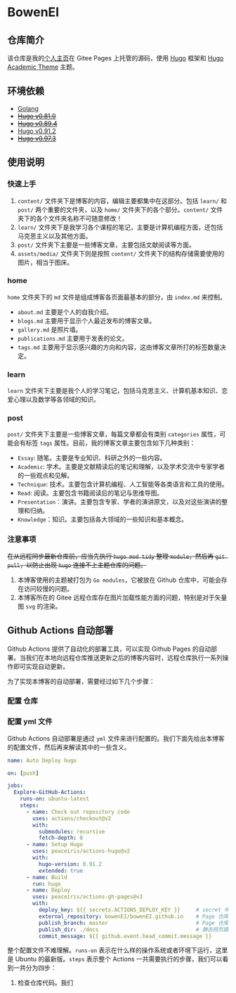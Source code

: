# BowenEI

## 仓库简介

该仓库是我的[个人主页](https://bowenei.gitee.io/)在 Gitee Pages 上托管的源码，使用 [Hugo](https://gohugo.io/) 框架和 [Hugo Academic Theme](https://github.com/wowchemy/starter-hugo-academic) 主题。

## 环境依赖

- [Golang](https://golang.org/)
- ~~[Hugo v0.81.0](https://github.com/gohugoio/hugo/releases/tag/v0.81.0)~~
- ~~[Hugo v0.89.4](https://github.com/gohugoio/hugo/releases/tag/v0.89.4)~~
- [Hugo v0.91.2](https://github.com/gohugoio/hugo/releases/tag/v0.91.2)
- ~~[Hugo v0.97.3](https://github.com/gohugoio/hugo/releases/tag/v0.97.3)~~

## 使用说明

### 快速上手

1. `content/` 文件夹下是博客的内容，编辑主要都集中在这部分。包括 `learn/` 和 `post/` 两个重要的文件夹，以及 `home/` 文件夹下的各个部分。`content/` 文件夹下的各个文件夹名称不可随意修改！
2. `learn/` 文件夹下是我学习各个课程的笔记，主要是计算机编程方面，还包括马克思主义以及其他方面。
3. `post/` 文件夹下主要是一些博客文章，主要包括文献阅读等方面。
4. `assets/media/` 文件夹下则是按照 `content/` 文件夹下的结构存储需要使用的图片，相当于图床。

### home

`home` 文件夹下的 `md` 文件是组成博客各页面最基本的部分，由 `index.md` 来控制。

- `about.md` 主要是个人的自我介绍。
- `blogs.md` 主要用于显示个人最近发布的博客文章。
- `gallery.md` 是照片墙。
- `publications.md` 主要用于发表的论文。
- `tags.md` 主要用于显示感兴趣的方向和内容，这由博客文章所打的标签数量决定。

### learn

`learn` 文件夹下主要是我个人的学习笔记，包括马克思主义、计算机基本知识、恋爱心理以及数学等各领域的知识。

### post

`post/` 文件夹下主要是一些博客文章，每篇文章都会有类别 `categories` 属性，可能会有标签 `tags` 属性。目前，我的博客文章主要包含如下几种类别：

- `Essay`: 随笔。主要是专业知识、科研之外的一些内容。
- `Academic`: 学术。主要是文献精读后的笔记和理解，以及学术交流中专家学者的一些观点和见解。
- `Technique`: 技术。主要包含计算机编程、人工智能等各类语言和工具的使用。
- `Read`: 阅读。主要包含书籍阅读后的笔记与思维导图。
- `Presentation`：演讲。主要包含专家、学者的演讲原文，以及对这些演讲的整理和归纳。
- `Knowledge`：知识。主要包括各大领域的一些知识和基本概念。

### 注意事项

~~在从远程同步最新仓库前，应当先执行 `hugo mod tidy` 整理 `module`，然后再 `git pull`，以防止出现 `hugo` 连接不上主题仓库的问题。~~

1. 本博客使用的主题被打包为 `Go modules`，它被放在 Github 仓库中，可能会存在访问较慢的问题。
2. 本博客所在的 Gitee 远程仓库存在图片加载性能方面的问题，特别是对于矢量图 `svg` 的渲染。

## Github Actions 自动部署

Github Actions 提供了自动化的部署工具，可以实现 Github Pages 的自动部署。当我们在本地向远程仓库推送更新之后的博客内容时，远程仓库执行一系列操作即可实现自动更新。

为了实现本博客的自动部署，需要经过如下几个步骤：

### 配置 仓库

### 配置 yml 文件

Github Actions 自动部署是通过 `yml` 文件来进行配置的。我们下面先给出本博客的配置文件，然后再来解读其中的一些含义。

```yml
name: Auto Deploy hugo

on: [push]

jobs:
  Explore-GitHub-Actions:
    runs-on: ubuntu-latest
    steps:
      - name: Check out repository code
        uses: actions/checkout@v2
        with:
          submodules: recursive
          fetch-depth: 0
      - name: Setup Hugo
        uses: peaceiris/actions-hugo@v2
        with:
          hugo-version: 0.91.2
          extended: true
      - name: Build 
        run: hugo
      - name: Deploy
        uses: peaceiris/actions-gh-pages@v3
        with:
          deploy_key: ${{ secrets.ACTIONS_DEPLOY_KEY }}     # secret 中设置好私钥
          external_repository: bowenEI/bowenEI.github.io    # Page 仓库
          publish_branch: master                            # Page 仓库的分支
          publish_dir: ./docs                               # 静态网页路径
          commit_message: ${{ github.event.head_commit.message }}
```

整个配置文件不难理解。`runs-on` 表示在什么样的操作系统或者环境下运行，这里是 Ubuntu 的最新版。`steps` 表示整个 Actions 一共需要执行的步骤，我们可以看到一共分为四步：

1. 检查仓库代码。我们